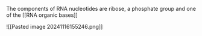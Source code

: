 The components of RNA nucleotides are ribose, a phosphate group and one of the [[RNA organic bases]]


![[Pasted image 20241116155246.png]]